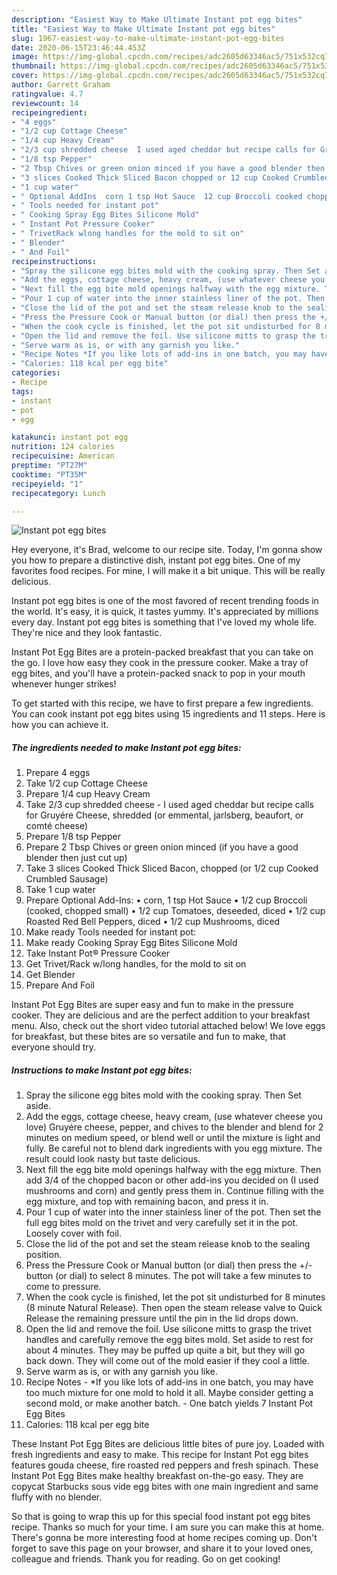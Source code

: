 ```yaml
---
description: "Easiest Way to Make Ultimate Instant pot egg bites"
title: "Easiest Way to Make Ultimate Instant pot egg bites"
slug: 1967-easiest-way-to-make-ultimate-instant-pot-egg-bites
date: 2020-06-15T23:46:44.453Z
image: https://img-global.cpcdn.com/recipes/adc2605d63346ac5/751x532cq70/instant-pot-egg-bites-recipe-main-photo.jpg
thumbnail: https://img-global.cpcdn.com/recipes/adc2605d63346ac5/751x532cq70/instant-pot-egg-bites-recipe-main-photo.jpg
cover: https://img-global.cpcdn.com/recipes/adc2605d63346ac5/751x532cq70/instant-pot-egg-bites-recipe-main-photo.jpg
author: Garrett Graham
ratingvalue: 4.7
reviewcount: 14
recipeingredient:
- "4 eggs"
- "1/2 cup Cottage Cheese"
- "1/4 cup Heavy Cream"
- "2/3 cup shredded cheese  I used aged cheddar but recipe calls for Gruyre Cheese shredded or emmental jarlsberg beaufort or comt cheese"
- "1/8 tsp Pepper"
- "2 Tbsp Chives or green onion minced if you have a good blender then just cut up"
- "3 slices Cooked Thick Sliced Bacon chopped or 12 cup Cooked Crumbled Sausage"
- "1 cup water"
- " Optional AddIns  corn 1 tsp Hot Sauce  12 cup Broccoli cooked chopped small  12 cup Tomatoes deseeded diced  12 cup Roasted Red Bell Peppers diced  12 cup Mushrooms diced"
- " Tools needed for instant pot"
- " Cooking Spray Egg Bites Silicone Mold"
- " Instant Pot Pressure Cooker"
- " TrivetRack wlong handles for the mold to sit on"
- " Blender"
- " And Foil"
recipeinstructions:
- "Spray the silicone egg bites mold with the cooking spray. Then Set aside."
- "Add the eggs, cottage cheese, heavy cream, (use whatever cheese you love) Gruyére cheese, pepper, and chives to the blender and blend for 2 minutes on medium speed, or blend well or until the mixture is light and fully. Be careful not to blend dark ingredients with you egg mixture. The result could look nasty but taste delicious."
- "Next fill the egg bite mold openings halfway with the egg mixture. Then add 3/4 of the chopped bacon or other add-ins you decided on (I used mushrooms and corn) and gently press them in. Continue filling with the egg mixture, and top with remaining bacon, and press it in."
- "Pour 1 cup of water into the inner stainless liner of the pot. Then set the full egg bites mold on the trivet and very carefully set it in the pot. Loosely cover with foil."
- "Close the lid of the pot and set the steam release knob to the sealing position."
- "Press the Pressure Cook or Manual button (or dial) then press the +/- button (or dial) to select 8 minutes. The pot will take a few minutes to come to pressure."
- "When the cook cycle is finished, let the pot sit undisturbed for 8 minutes (8 minute Natural Release). Then open the steam release valve to Quick Release the remaining pressure until the pin in the lid drops down."
- "Open the lid and remove the foil. Use silicone mitts to grasp the trivet handles and carefully remove the egg bites mold. Set aside to rest for about 4 minutes. They may be puffed up quite a bit, but they will go back down. They will come out of the mold easier if they cool a little."
- "Serve warm as is, or with any garnish you like."
- "Recipe Notes *If you like lots of add-ins in one batch, you may have too much mixture for one mold to hold it all. Maybe consider getting a second mold, or make another batch. One batch yields 7 Instant Pot Egg Bites"
- "Calories: 118 kcal per egg bite"
categories:
- Recipe
tags:
- instant
- pot
- egg

katakunci: instant pot egg 
nutrition: 124 calories
recipecuisine: American
preptime: "PT27M"
cooktime: "PT35M"
recipeyield: "1"
recipecategory: Lunch

---
```



![Instant pot egg bites](https://img-global.cpcdn.com/recipes/adc2605d63346ac5/751x532cq70/instant-pot-egg-bites-recipe-main-photo.jpg)

Hey everyone, it's Brad, welcome to our recipe site. Today, I'm gonna show you how to prepare a distinctive dish, instant pot egg bites. One of my favorites food recipes. For mine, I will make it a bit unique. This will be really delicious.

Instant pot egg bites is one of the most favored of recent trending foods in the world. It's easy, it is quick, it tastes yummy. It's appreciated by millions every day. Instant pot egg bites is something that I've loved my whole life. They're nice and they look fantastic.

Instant Pot Egg Bites are a protein-packed breakfast that you can take on the go. I love how easy they cook in the pressure cooker. Make a tray of egg bites, and you&#39;ll have a protein-packed snack to pop in your mouth whenever hunger strikes!


To get started with this recipe, we have to first prepare a few ingredients. You can cook instant pot egg bites using 15 ingredients and 11 steps. Here is how you can achieve it.

<!--inarticleads1-->

##### The ingredients needed to make Instant pot egg bites:

1. Prepare 4 eggs
1. Take 1/2 cup Cottage Cheese
1. Prepare 1/4 cup Heavy Cream
1. Take 2/3 cup shredded cheese - I used aged cheddar but recipe calls for Gruyére Cheese, shredded (or emmental, jarlsberg, beaufort, or comté cheese)
1. Prepare 1/8 tsp Pepper
1. Prepare 2 Tbsp Chives or green onion minced (if you have a good blender then just cut up)
1. Take 3 slices Cooked Thick Sliced Bacon, chopped (or 1/2 cup Cooked Crumbled Sausage)
1. Take 1 cup water
1. Prepare  Optional Add-Ins: • corn, 1 tsp Hot Sauce • 1/2 cup Broccoli (cooked, chopped small) • 1/2 cup Tomatoes, deseeded, diced • 1/2 cup Roasted Red Bell Peppers, diced • 1/2 cup Mushrooms, diced
1. Make ready  Tools needed for instant pot:
1. Make ready  Cooking Spray Egg Bites Silicone Mold
1. Take  Instant Pot® Pressure Cooker
1. Get  Trivet/Rack w/long handles, for the mold to sit on
1. Get  Blender
1. Prepare  And Foil


Instant Pot Egg Bites are super easy and fun to make in the pressure cooker. They are delicious and are the perfect addition to your breakfast menu. Also, check out the short video tutorial attached below! We love eggs for breakfast, but these bites are so versatile and fun to make, that everyone should try. 

<!--inarticleads2-->

##### Instructions to make Instant pot egg bites:

1. Spray the silicone egg bites mold with the cooking spray. Then Set aside.
1. Add the eggs, cottage cheese, heavy cream, (use whatever cheese you love) Gruyére cheese, pepper, and chives to the blender and blend for 2 minutes on medium speed, or blend well or until the mixture is light and fully. Be careful not to blend dark ingredients with you egg mixture. The result could look nasty but taste delicious.
1. Next fill the egg bite mold openings halfway with the egg mixture. Then add 3/4 of the chopped bacon or other add-ins you decided on (I used mushrooms and corn) and gently press them in. Continue filling with the egg mixture, and top with remaining bacon, and press it in.
1. Pour 1 cup of water into the inner stainless liner of the pot. Then set the full egg bites mold on the trivet and very carefully set it in the pot. Loosely cover with foil.
1. Close the lid of the pot and set the steam release knob to the sealing position.
1. Press the Pressure Cook or Manual button (or dial) then press the +/- button (or dial) to select 8 minutes. The pot will take a few minutes to come to pressure.
1. When the cook cycle is finished, let the pot sit undisturbed for 8 minutes (8 minute Natural Release). Then open the steam release valve to Quick Release the remaining pressure until the pin in the lid drops down.
1. Open the lid and remove the foil. Use silicone mitts to grasp the trivet handles and carefully remove the egg bites mold. Set aside to rest for about 4 minutes. They may be puffed up quite a bit, but they will go back down. They will come out of the mold easier if they cool a little.
1. Serve warm as is, or with any garnish you like.
1. Recipe Notes - *If you like lots of add-ins in one batch, you may have too much mixture for one mold to hold it all. Maybe consider getting a second mold, or make another batch. - One batch yields 7 Instant Pot Egg Bites
1. Calories: 118 kcal per egg bite


These Instant Pot Egg Bites are delicious little bites of pure joy. Loaded with fresh ingredients and easy to make. This recipe for Instant Pot egg bites features gouda cheese, fire roasted red peppers and fresh spinach. These Instant Pot Egg Bites make healthy breakfast on-the-go easy. They are copycat Starbucks sous vide egg bites with one main ingredient and same fluffy with no blender. 

So that is going to wrap this up for this special food instant pot egg bites recipe. Thanks so much for your time. I am sure you can make this at home. There's gonna be more interesting food at home recipes coming up. Don't forget to save this page on your browser, and share it to your loved ones, colleague and friends. Thank you for reading. Go on get cooking!
